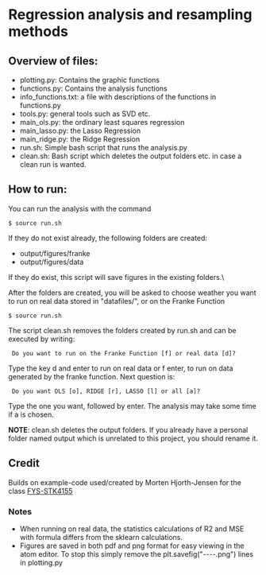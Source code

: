 # Regression analysis and resampling methods

## Overview of files:

- plotting.py: Contains the graphic functions
- functions.py: Contains the analysis functions
- info_functions.txt: a file with descriptions of the functions in functions.py
- tools.py: general tools such as SVD etc.
- main_ols.py: the ordinary least squares regression
- main_lasso.py: the Lasso Regression
- main_ridge.py: the Ridge Regression
- run.sh: Simple bash script that runs the analysis.py
- clean.sh: Bash script which deletes the output folders etc. in case a clean run is wanted.

## How to run:
You can run the analysis with the command

```
$ source run.sh
```

If they do not exist already, the following folders are created:
- output/figures/franke
- output/figures/data

If they do exist, this script will save figures in the existing folders.\

After the folders are created, you will be asked to choose weather you want to run on real data stored in "datafiles/", or on the Franke Function

```
$ source run.sh
```

The script clean.sh removes the folders created by run.sh and can be executed by writing:

```
 Do you want to run on the Franke Function [f] or real data [d]?
```

Type the key d and enter to run on real data or f enter, to run on data generated by the franke function. Next question is:

```
 Do you want OLS [o], RIDGE [r], LASSO [l] or all [a]?
```
Type the one you want, followed by enter. The analysis may take some time if a is chosen.


**NOTE**: clean.sh deletes the output folders. If you already have a personal folder named output which is unrelated to this project, you should rename it.

## Credit

Builds on example-code used/created by Morten Hjorth-Jensen for the class [FYS-STK4155](https://github.com/CompPhysics/MachineLearning/)

### Notes
- When running on real data, the statistics calculations of R2 and MSE with formula differs from the sklearn calculations.
- Figures are saved in both pdf and png format for easy viewing in the atom editor. To stop this simply remove the plt.savefig("----.png") lines in plotting.py
